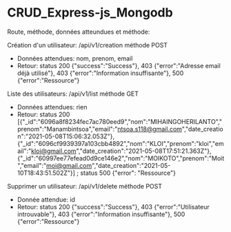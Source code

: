 # CRUD_Express-js_Mongodb
Route, méthode, données atteundues et méthode:

Création d'un utilisateur: /api/v1/creation  méthode POST
 * Données attendues: nom, prenom, email
 * Retour: status 200 {"success":"Success"}, 403 {"error":"Adresse email déjà utilisé"}, 403 {"error":"Information insuffisante"}, 500 {"error":"Ressource"}
 
Liste des utilisateurs: /api/v1/list  méthode GET
 * Données attendues: rien
 * Retour: status 200 [{"_id":"6096a8f8234fec7ac780eed9","nom":"MIHAINGOHERILANTO","prenom":"Manambintsoa","email":"ntsoa.s118@gmail.com","date_creation":"2021-05-08T15:06:32.053Z"},{"_id":"6096cf9939397a103cbb4892","nom":"KLOI","prenom":"kloi","email":"kloi@gmail.com","date_creation":"2021-05-08T17:51:21.363Z"},{"_id":"60997ee77efead0d9ce146e2","nom":"MOIKOTO","prenom":"Moit","email":"moi@gmail.com","date_creation":"2021-05-10T18:43:51.502Z"}] ; status 500 {"error": "Ressource"}

Supprimer un utilisateur: /api/v1/delete  méthode POST
 * Donnée attendue: id
 * Retour: status 200 {"success":"Success"}, 403 {"error":"Utilisateur introuvable"}, 403 {"error":"Information insuffisante"}, 500 {"error":"Ressource"}

